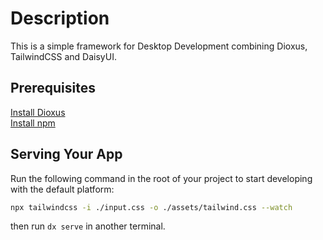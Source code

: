 # Description

This is a simple framework for Desktop Development combining Dioxus, TailwindCSS and DaisyUI.

## Prerequisites

[Install Dioxus](https://dioxuslabs.com/learn/0.6/getting_started/)\
[Install npm](https://www.npmjs.com/)

## Serving Your App

Run the following command in the root of your project to start developing with the default platform:

```bash
npx tailwindcss -i ./input.css -o ./assets/tailwind.css --watch
```

then run `dx serve` in another terminal.

